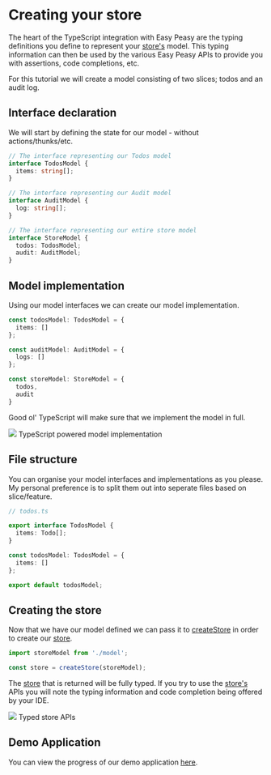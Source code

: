 # Creating your store

The heart of the TypeScript integration with Easy Peasy are the typing definitions you define to represent your [store's](/docs/api/store) model. This typing information can then be used by the various Easy Peasy APIs to provide you with assertions, code completions, etc.

For this tutorial we will create a model consisting of two slices; todos and an audit log. 

## Interface declaration

We will start by defining the state for our model - without actions/thunks/etc.

```typescript
// The interface representing our Todos model
interface TodosModel {
  items: string[];
}

// The interface representing our Audit model
interface AuditModel {
  log: string[];
}

// The interface representing our entire store model
interface StoreModel {
  todos: TodosModel;
  audit: AuditModel;
}
```

## Model implementation

Using our model interfaces we can create our model implementation.

```typescript
const todosModel: TodosModel = {
  items: []
};

const auditModel: AuditModel = {
  logs: []
};

const storeModel: StoreModel = {
  todos,
  audit
}
```

Good ol' TypeScript will make sure that we implement the model in full.

<div class="screenshot">
  <img src="../../assets/typescript-tutorial/typing-model.png" />
  <span class="caption">TypeScript powered model implementation</span>
</div>

## File structure

You can organise your model interfaces and implementations as you please. My personal preference is to split them out into seperate files based on slice/feature.

```typescript
// todos.ts

export interface TodosModel {
  items: Todo[];
}

const todosModel: TodosModel = {
  items: []
};

export default todosModel;
```

## Creating the store

Now that we have our model defined we can pass it to [createStore](/docs/api/create-store) in order to create our [store](/docs/api/store).

```typescript
import storeModel from './model';

const store = createStore(storeModel);
```

The [store](/docs/api/store) that is returned will be fully typed. If you try to use the [store's](/docs/api/store) APIs you will note the typing information and code completion being offered by your IDE.

<div class="screenshot">
  <img src="../../assets/typescript-tutorial/typed-get-state.png" />
  <span class="caption">Typed store APIs</span>
</div>

## Demo Application

You can view the progress of our demo application [here](https://codesandbox.io/s/easy-peasytypescript-tutorialcreate-store-fkxw2).
